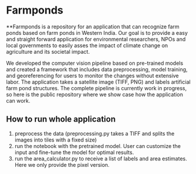 # Farmponds

**Farmponds is a repository for an application that can recognize farm ponds based on farm ponds in Western India. Our goal is to provide a easy and straight forward application for environmental researchers, NPOs and local governments to easily asses the impact of climate change on agriculture and its societal impact.  

We developed the computer vision pipeline based on pre-trained models and created a framework that includes data preprocessing, model training, and georeferencing for users to monitor the changes without extensive labor. The application takes a satellite image (TIFF, PNG) and labels artificial farm pond structures. The complete pipeline is currently work in progress, so here is the public repository where we show case how the application can work.


## How to run whole application
1. preprocess the data (preprocessing.py takes a TIFF and splits the images into tiles with a fixed size)
2. run the notebook with the pretrained model. User can customize the input and fine-tune the model for optimal results.
3. run the area_calculator.py to receive a list of labels and area estimates. Here we only provide the pixel version.

